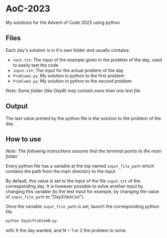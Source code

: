 
# AoC-2023

My solutions for the Advent of Code 2023 using python

## Files

Each day's solution is in it's own folder and usually contains:

- `test.txt`: The input of the example given in the problem of the day, used to easily test the code
- `input.txt`: The input for the actual problem of the day
- `Problem1.py`: My solution in python to the first problem
- `Problem2.py`: My solution in python to the second problem

_Note: Some folder (like Day8) may contain more than one test file_

## Output

The last value printed by the python file is the solution to the problem of the day

## How to use

_Note: The following instructions assume that the terminal points to the main folder_

Every python file has a variable at the top named `input_file_path` which contains the path from the main directory to the input. 

By default, this value is set to the input of the file `input.txt` of the corresponding day. It is however possible to solve another input by changing this variable (to the test input for example, by changing the value of `input_file_path` to "DayX/test.txt").

Once the variable `input_file_path` is set, launch the corresponding python file

```bash
python DayX/ProblemN.py
```

with X the day wanted, and N = 1 or 2 the problem to solve.

